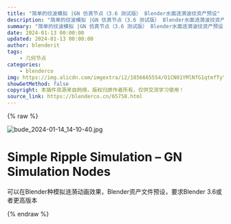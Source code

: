 ```yaml
---
title: "简单的纹波模拟 |GN 仿真节点（3.6 测试版） Blender水面涟漪波纹资产预设"
description: "简单的纹波模拟 |GN 仿真节点（3.6 测试版） Blender水面涟漪波纹资产预设"
summary: "简单的纹波模拟 |GN 仿真节点（3.6 测试版） Blender水面涟漪波纹资产预设"
date: 2024-01-13 00:00:00
updated: 2024-01-13 00:00:00
author: blenderit
tags: 
    - 几何节点
categories:
    - blenderco
img: https://img.alicdn.com/imgextra/i2/1856665554/O1CN01YMlNfG1qtmfTyYssk_!!1856665554.jpg
showGetMethod: false
copyright: 本插件资源来自网络，版权归原作者所有，仅供交流学习使用！
source_link: https://blenderco.cn/65758.html
---
```


{% raw %}
<p><img src="https://img.alicdn.com/imgextra/i2/1856665554/O1CN01YMlNfG1qtmfTyYssk_!!1856665554.jpg" alt="bude_2024-01-14_14-10-40.jpg"></p><h1 class="post-title entry-title">Simple Ripple Simulation – GN Simulation Nodes</h1><p>可以在Blender种模拟涟漪动画效果，Blender资产文件预设，要求Blender 3.6或者更高版本</p>
<div style="display: none">blenderco</div>
{% endraw %}